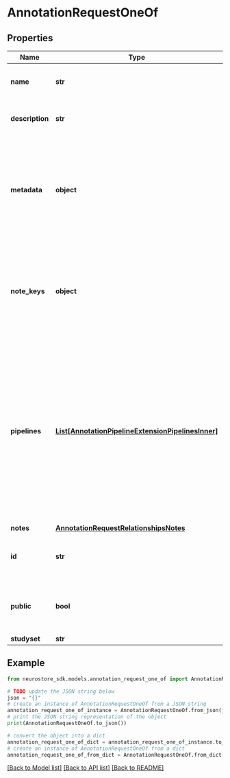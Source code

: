 # AnnotationRequestOneOf


## Properties

Name | Type | Description | Notes
------------ | ------------- | ------------- | -------------
**name** | **str** | Descriptive name for the annotation. | [optional] 
**description** | **str** | Long form description of the annotation. | [optional] 
**metadata** | **object** | object describing metadata about the annotation, such as software used or descriptions of the keys used in the annotation. | [optional] 
**note_keys** | **object** | The keys (columns) in the annotation and the key&#39;s respective data type (such as an integer or string). | [optional] 
**pipelines** | [**List[AnnotationPipelineExtensionPipelinesInner]**](AnnotationPipelineExtensionPipelinesInner.md) | Optional pipeline descriptors used to populate annotation notes with feature columns. Each entry should include the pipeline name and the list of columns to import, along with optional version and config id.  | [optional] 
**notes** | [**AnnotationRequestRelationshipsNotes**](AnnotationRequestRelationshipsNotes.md) |  | [optional] 
**id** | **str** | short UUID specifying the location of this resource | [optional] 
**public** | **bool** | whether the resource is listed in public searches or not | [optional] [default to True]
**studyset** | **str** |  | [optional] 

## Example

```python
from neurostore_sdk.models.annotation_request_one_of import AnnotationRequestOneOf

# TODO update the JSON string below
json = "{}"
# create an instance of AnnotationRequestOneOf from a JSON string
annotation_request_one_of_instance = AnnotationRequestOneOf.from_json(json)
# print the JSON string representation of the object
print(AnnotationRequestOneOf.to_json())

# convert the object into a dict
annotation_request_one_of_dict = annotation_request_one_of_instance.to_dict()
# create an instance of AnnotationRequestOneOf from a dict
annotation_request_one_of_from_dict = AnnotationRequestOneOf.from_dict(annotation_request_one_of_dict)
```
[[Back to Model list]](../README.md#documentation-for-models) [[Back to API list]](../README.md#documentation-for-api-endpoints) [[Back to README]](../README.md)


